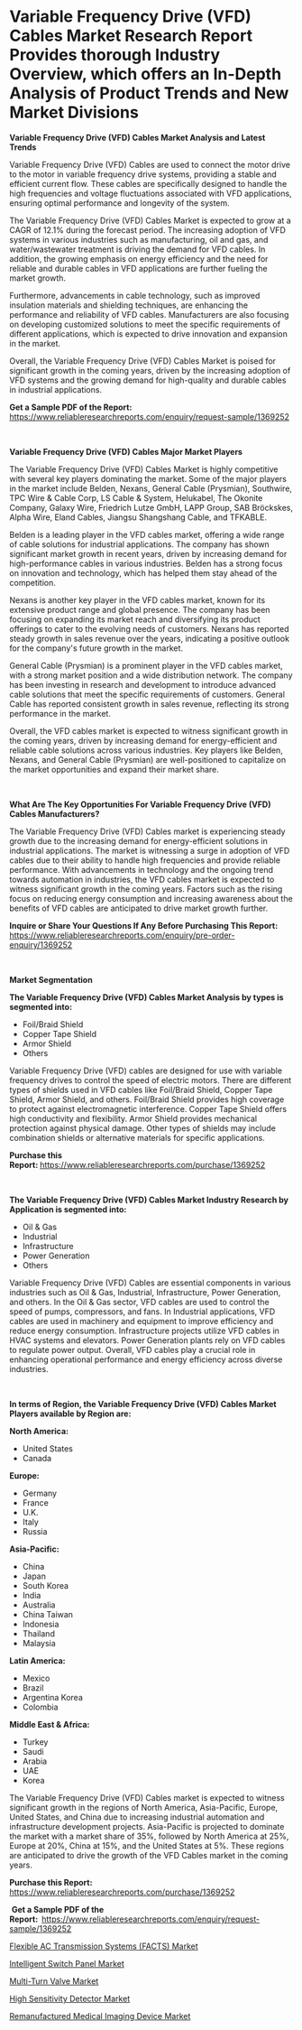 <p><h1>Variable Frequency Drive (VFD) Cables Market Research Report Provides thorough Industry Overview, which offers an In-Depth Analysis of Product Trends and New Market Divisions</h1></p><p><strong>Variable Frequency Drive (VFD) Cables Market Analysis and Latest Trends</strong></p>
<p><p>Variable Frequency Drive (VFD) Cables are used to connect the motor drive to the motor in variable frequency drive systems, providing a stable and efficient current flow. These cables are specifically designed to handle the high frequencies and voltage fluctuations associated with VFD applications, ensuring optimal performance and longevity of the system.</p><p>The Variable Frequency Drive (VFD) Cables Market is expected to grow at a CAGR of 12.1% during the forecast period. The increasing adoption of VFD systems in various industries such as manufacturing, oil and gas, and water/wastewater treatment is driving the demand for VFD cables. In addition, the growing emphasis on energy efficiency and the need for reliable and durable cables in VFD applications are further fueling the market growth.</p><p>Furthermore, advancements in cable technology, such as improved insulation materials and shielding techniques, are enhancing the performance and reliability of VFD cables. Manufacturers are also focusing on developing customized solutions to meet the specific requirements of different applications, which is expected to drive innovation and expansion in the market.</p><p>Overall, the Variable Frequency Drive (VFD) Cables Market is poised for significant growth in the coming years, driven by the increasing adoption of VFD systems and the growing demand for high-quality and durable cables in industrial applications.</p></p>
<p><strong>Get a Sample PDF of the Report:&nbsp;</strong> <a href="https://www.reliableresearchreports.com/enquiry/request-sample/1369252">https://www.reliableresearchreports.com/enquiry/request-sample/1369252</a></p>
<p>&nbsp;</p>
<p><strong>Variable Frequency Drive (VFD) Cables Major Market Players</strong></p>
<p><p>The Variable Frequency Drive (VFD) Cables Market is highly competitive with several key players dominating the market. Some of the major players in the market include Belden, Nexans, General Cable (Prysmian), Southwire, TPC Wire & Cable Corp, LS Cable & System, Helukabel, The Okonite Company, Galaxy Wire, Friedrich Lutze GmbH, LAPP Group, SAB Bröckskes, Alpha Wire, Eland Cables, Jiangsu Shangshang Cable, and TFKABLE.</p><p>Belden is a leading player in the VFD cables market, offering a wide range of cable solutions for industrial applications. The company has shown significant market growth in recent years, driven by increasing demand for high-performance cables in various industries. Belden has a strong focus on innovation and technology, which has helped them stay ahead of the competition.</p><p>Nexans is another key player in the VFD cables market, known for its extensive product range and global presence. The company has been focusing on expanding its market reach and diversifying its product offerings to cater to the evolving needs of customers. Nexans has reported steady growth in sales revenue over the years, indicating a positive outlook for the company's future growth in the market.</p><p>General Cable (Prysmian) is a prominent player in the VFD cables market, with a strong market position and a wide distribution network. The company has been investing in research and development to introduce advanced cable solutions that meet the specific requirements of customers. General Cable has reported consistent growth in sales revenue, reflecting its strong performance in the market.</p><p>Overall, the VFD cables market is expected to witness significant growth in the coming years, driven by increasing demand for energy-efficient and reliable cable solutions across various industries. Key players like Belden, Nexans, and General Cable (Prysmian) are well-positioned to capitalize on the market opportunities and expand their market share.</p></p>
<p>&nbsp;</p>
<p><strong>What Are The Key Opportunities For Variable Frequency Drive (VFD) Cables Manufacturers?</strong></p>
<p><p>The Variable Frequency Drive (VFD) Cables market is experiencing steady growth due to the increasing demand for energy-efficient solutions in industrial applications. The market is witnessing a surge in adoption of VFD cables due to their ability to handle high frequencies and provide reliable performance. With advancements in technology and the ongoing trend towards automation in industries, the VFD cables market is expected to witness significant growth in the coming years. Factors such as the rising focus on reducing energy consumption and increasing awareness about the benefits of VFD cables are anticipated to drive market growth further.</p></p>
<p><strong>Inquire or Share Your Questions If Any Before Purchasing This Report:</strong> <a href="https://www.reliableresearchreports.com/enquiry/pre-order-enquiry/1369252">https://www.reliableresearchreports.com/enquiry/pre-order-enquiry/1369252</a></p>
<p>&nbsp;</p>
<p><strong>Market Segmentation</strong></p>
<p><strong>The Variable Frequency Drive (VFD) Cables Market Analysis by types is segmented into:</strong></p>
<p><ul><li>Foil/Braid Shield</li><li>Copper Tape Shield</li><li>Armor Shield</li><li>Others</li></ul></p>
<p><p>Variable Frequency Drive (VFD) cables are designed for use with variable frequency drives to control the speed of electric motors. There are different types of shields used in VFD cables like Foil/Braid Shield, Copper Tape Shield, Armor Shield, and others. Foil/Braid Shield provides high coverage to protect against electromagnetic interference. Copper Tape Shield offers high conductivity and flexibility. Armor Shield provides mechanical protection against physical damage. Other types of shields may include combination shields or alternative materials for specific applications.</p></p>
<p><strong>Purchase this Report:&nbsp;</strong><a href="https://www.reliableresearchreports.com/purchase/1369252">https://www.reliableresearchreports.com/purchase/1369252</a></p>
<p>&nbsp;</p>
<p><strong>The Variable Frequency Drive (VFD) Cables Market Industry Research by Application is segmented into:</strong></p>
<p><ul><li>Oil & Gas</li><li>Industrial</li><li>Infrastructure</li><li>Power Generation</li><li>Others</li></ul></p>
<p><p>Variable Frequency Drive (VFD) Cables are essential components in various industries such as Oil & Gas, Industrial, Infrastructure, Power Generation, and others. In the Oil & Gas sector, VFD cables are used to control the speed of pumps, compressors, and fans. In Industrial applications, VFD cables are used in machinery and equipment to improve efficiency and reduce energy consumption. Infrastructure projects utilize VFD cables in HVAC systems and elevators. Power Generation plants rely on VFD cables to regulate power output. Overall, VFD cables play a crucial role in enhancing operational performance and energy efficiency across diverse industries.</p></p>
<p>&nbsp;</p>
<p><strong>In terms of Region, the Variable Frequency Drive (VFD) Cables Market Players available by Region are:</strong></p>
<p>
    <p> <strong> North America: </strong>
        <ul>
            <li>United States</li>
            <li>Canada</li>
        </ul>
        </p> 
    <p> <strong> Europe: </strong>
        <ul>
            <li>Germany</li>
            <li>France</li>
            <li>U.K.</li>
            <li>Italy</li>
            <li>Russia</li>
        </ul>
        </p> 
    <p> <strong> Asia-Pacific: </strong>
        <ul>
            <li>China</li>
            <li>Japan</li>
            <li>South Korea</li>
            <li>India</li>
            <li>Australia</li>
            <li>China Taiwan</li>
            <li>Indonesia</li>
            <li>Thailand</li>
            <li>Malaysia</li>
        </ul>
        </p> 
    <p> <strong> Latin America: </strong>
        <ul>
            <li>Mexico</li>
            <li>Brazil</li>
            <li>Argentina Korea</li>
            <li>Colombia</li>
        </ul>
        </p> 
    <p> <strong> Middle East & Africa: </strong>
        <ul>
            <li>Turkey</li>
            <li>Saudi</li>
            <li>Arabia</li>
            <li>UAE</li>
            <li>Korea</li>
        </ul>
    </p>
    </p>
<p><p>The Variable Frequency Drive (VFD) Cables market is expected to witness significant growth in the regions of North America, Asia-Pacific, Europe, United States, and China due to increasing industrial automation and infrastructure development projects. Asia-Pacific is projected to dominate the market with a market share of 35%, followed by North America at 25%, Europe at 20%, China at 15%, and the United States at 5%. These regions are anticipated to drive the growth of the VFD Cables market in the coming years.</p></p>
<p><strong>Purchase this Report: </strong><a href="https://www.reliableresearchreports.com/purchase/1369252">https://www.reliableresearchreports.com/purchase/1369252</a></p>
<p>&nbsp;<strong>Get a Sample PDF of the Report:&nbsp;&nbsp;</strong><a href="https://www.reliableresearchreports.com/enquiry/request-sample/1369252">https://www.reliableresearchreports.com/enquiry/request-sample/1369252</a></p>
<p><strong></strong></p>
<p><p><a href="https://medium.com/@timothychapman46/flexible-ac-transmission-systems-facts-nbsp-market-focuses-on-market-share-size-and-projected-b6073d51de71">Flexible AC Transmission Systems (FACTS) Market</a></p><p><a href="https://medium.com/p/de8ac0c061c8/edit">Intelligent Switch Panel Market</a></p><p><a href="https://medium.com/@othamcclure/multi-turn-valve-market-size-market-outlook-and-market-forecast-2024-to-2031-86477ce04e98">Multi-Turn Valve Market</a></p><p><a href="https://medium.com/@othamcclure/high-sensitivity-detector-market-research-report-its-history-and-forecast-2024-to-2031-9099a8be4b24">High Sensitivity Detector Market</a></p><p><a href="https://medium.com/@timothychapman46/remanufactured-medical-imaging-device-market-report-reveals-the-latest-trends-and-growth-05e641dea995">Remanufactured Medical Imaging Device Market</a></p></p>